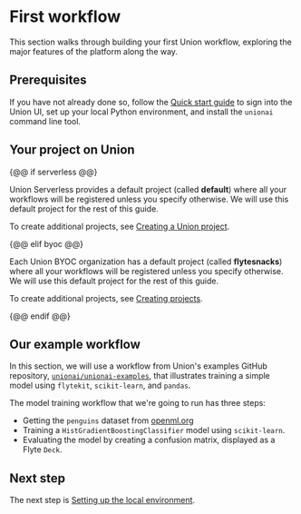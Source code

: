 # First workflow

This section walks through building your first Union workflow, exploring the major features of the platform along the way.

## Prerequisites

If you have not already done so, follow the [Quick start guide](../quick-start) to sign into the Union UI,
set up your local Python environment, and install the `unionai` command line tool.

## Your project on Union

{@@ if serverless @@}

Union Serverless provides a default project (called **default**) where all your workflows will be registered unless you specify otherwise. We will use this default project for the rest of this guide.

To create additional projects, see [Creating a Union project](../development-cycle/creating-a-project).

{@@ elif byoc @@}

Each Union BYOC organization has a default project (called **flytesnacks**) where all your workflows will be registered unless you specify otherwise. We will use this default project for the rest of this guide.

To create additional projects, see [Creating projects](../moving-onward/creating-a-union-project).

{@@ endif @@}

## Our example workflow

In this section, we will use a workflow from Union's examples GitHub repository, [`unionai/unionai-examples`](https://github.com/unionai/unionai-examples), that illustrates training a simple model using `flytekit`, `scikit-learn`, and `pandas`.

The model training workflow that we're going to run has three steps:
- Getting the `penguins` dataset from [openml.org](https://www.openml.org/search?type=data&sort=runs&id=42585&status=active)
- Training a `HistGradientBoostingClassifier` model using `scikit-learn`.
- Evaluating the model by creating a confusion matrix, displayed as a Flyte `Deck`.

## Next step

The next step is [Setting up the local environment](setting-up-the-local-environment).
